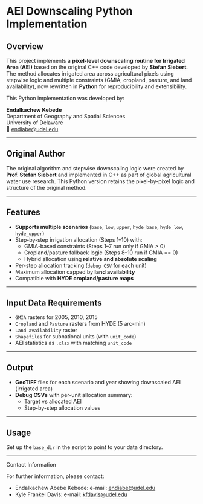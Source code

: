 # AEI Downscaling Python Implementation

## Overview

This project implements a **pixel-level downscaling routine for Irrigated Area (AEI)** based on the original C++ code developed by **Stefan Siebert**. The method allocates irrigated area across agricultural pixels using stepwise logic and multiple constraints (GMIA, cropland, pasture, and land availability), now rewritten in **Python** for reproducibility and extensibility.

This Python implementation was developed by:

**Endalkachew Kebede**  
Department of Geography and Spatial Sciences  
University of Delaware  
📧 endiabe@udel.edu

---

## Original Author

The original algorithm and stepwise downscaling logic were created by **Prof. Stefan Siebert** and implemented in C++ as part of global agricultural water use research. This Python version retains the pixel-by-pixel logic and structure of the original method.

---

## Features

- **Supports multiple scenarios** (`base`, `low`, `upper`, `hyde_base`, `hyde_low`, `hyde_upper`)
- Step-by-step irrigation allocation (Steps 1–10) with:
  - GMIA-based constraints (Steps 1–7 run only if GMIA > 0)
  - Cropland/pasture fallback logic (Steps 8–10 run if GMIA == 0)
  - Hybrid allocation using **relative and absolute scaling**
- Per-step allocation tracking (`debug CSV` for each unit)
- Maximum allocation capped by **land availability**
- Compatible with **HYDE cropland/pasture maps**

---

## Input Data Requirements

- `GMIA` rasters for 2005, 2010, 2015
- `Cropland` and `Pasture` rasters from HYDE (5 arc-min)
- `Land availability` raster
- `Shapefiles` for subnational units (with `unit_code`)
- AEI statistics as `.xlsx` with matching `unit_code`

---

## Output

- **GeoTIFF** files for each scenario and year showing downscaled AEI (irrigated area)
- **Debug CSVs** with per-unit allocation summary:
  - Target vs allocated AEI
  - Step-by-step allocation values

---

## Usage

Set up the `base_dir` in the script to point to your data directory.

************************************************************
Contact Information

For further information, please contact:

- Endalkachew Abebe Kebede: e-mail: endiabe@udel.edu
- Kyle Frankel Davis: e-mail: kfdavis@udel.edu
